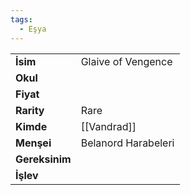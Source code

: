 ```yaml
---
tags:
  - Eşya
---  
```

  
|  |  |  
|---|---|  
| **İsim** | Glaive of Vengence|  
| **Okul** | |  
| **Fiyat** | |  
| **Rarity** | Rare|  
| **Kimde** | [[Vandrad]]|  
| **Menşei** | Belanord Harabeleri|  
| **Gereksinim** | |  
| **İşlev** | |  
